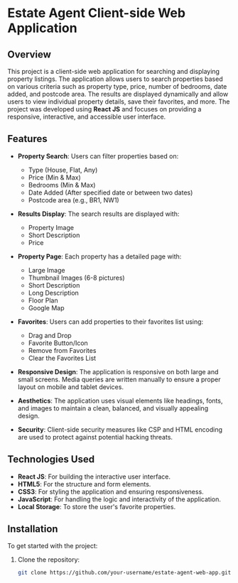 # Estate Agent Client-side Web Application

## Overview

This project is a client-side web application for searching and displaying property listings. The application allows users to search properties based on various criteria such as property type, price, number of bedrooms, date added, and postcode area. The results are displayed dynamically and allow users to view individual property details, save their favorites, and more. The project was developed using **React JS** and focuses on providing a responsive, interactive, and accessible user interface.

## Features

- **Property Search**: Users can filter properties based on:
  - Type (House, Flat, Any)
  - Price (Min & Max)
  - Bedrooms (Min & Max)
  - Date Added (After specified date or between two dates)
  - Postcode area (e.g., BR1, NW1)
  
- **Results Display**: The search results are displayed with:
  - Property Image
  - Short Description
  - Price

- **Property Page**: Each property has a detailed page with:
  - Large Image
  - Thumbnail Images (6-8 pictures)
  - Short Description
  - Long Description
  - Floor Plan
  - Google Map
  
- **Favorites**: Users can add properties to their favorites list using:
  - Drag and Drop
  - Favorite Button/Icon
  - Remove from Favorites
  - Clear the Favorites List
  
- **Responsive Design**: The application is responsive on both large and small screens. Media queries are written manually to ensure a proper layout on mobile and tablet devices.

- **Aesthetics**: The application uses visual elements like headings, fonts, and images to maintain a clean, balanced, and visually appealing design.

- **Security**: Client-side security measures like CSP and HTML encoding are used to protect against potential hacking threats.

## Technologies Used

- **React JS**: For building the interactive user interface.
- **HTML5**: For the structure and form elements.
- **CSS3**: For styling the application and ensuring responsiveness.
- **JavaScript**: For handling the logic and interactivity of the application.
- **Local Storage**: To store the user's favorite properties.

## Installation

To get started with the project:

1. Clone the repository:
   ```bash
   git clone https://github.com/your-username/estate-agent-web-app.git
